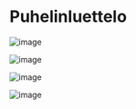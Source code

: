 # Puhelinluettelo

![image](https://github.com/lauri-sa/Puhelinluettelo/assets/83019655/751b1065-5808-4f78-95a7-7bba77859128)

![image](https://github.com/lauri-sa/Puhelinluettelo/assets/83019655/03a6012a-3f56-4e1c-bd38-b8b13211a453)

![image](https://github.com/lauri-sa/Puhelinluettelo/assets/83019655/2422eeb3-655b-4261-bf02-2f3f2ca29f42)

![image](https://github.com/lauri-sa/Puhelinluettelo/assets/83019655/c10014b3-6628-46db-b12c-50755738f398)
